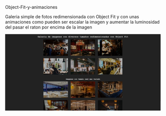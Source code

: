 Object-Fit-y-animaciones

Galeria simple de fotos redimensionada con Object Fit y con unas animaciones como pueden ser escalar la imagen y aumentar la luminosidad del pasar el raton por encima de la imagen


![Alt text](https://github.com/Joseba10/Object-Fit/blob/master/images/Principal/Pagina.png)
